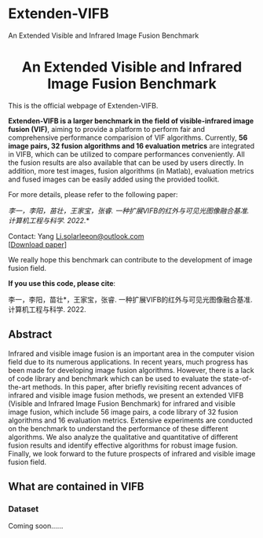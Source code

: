 # Extenden-VIFB
An Extended Visible and Infrared Image Fusion Benchmark

# <center>An Extended Visible and Infrared Image Fusion Benchmark</center>
This is the official webpage of Extenden-VIFB. 

**Extenden-VIFB is a larger  benchmark in the field of visible-infrared image fusion (VIF)**, aiming to provide a platform to perform fair and comprehensive performance comparision of VIF algorithms. Currently, **56 image pairs, 32 fusion algorithms and 16 evaluation metrics** are integrated in VIFB, which can be utilized to compare performances conveniently. All the fusion results are also available that can be used by users directly. In addition, more test images, fusion algorithms (in Matlab), evaluation metrics and fused images can be easily added using the provided toolkit.

For more details, please refer to the following paper:

**李一，李阳，苗壮*，王家宝，张睿. 一种扩展VIFB的红外与可见光图像融合基准.  计算机工程与科学. 2022.**  

Contact: Yang Li.solarleeon@outlook.com  
[[Download paper](https://arxiv.org/abs/2002.03322)]

We really hope this benchmark can contribute to the development of image fusion field. 

**If you use this code, please cite**:

李一，李阳，苗壮*，王家宝，张睿. 一种扩展VIFB的红外与可见光图像融合基准.  计算机工程与科学. 2022.

## Abstract
Infrared and visible image fusion is an important area in the computer vision field due to its numerous applications. In recent years, much progress has been made for developing image fusion algorithms. However, there is a lack of code library and benchmark which can be used to evaluate the state-of-the-art methods. In this paper, after briefly revisiting recent advances of infrared and visible image fusion methods, we present an extended VIFB (Visible and Infrared Image Fusion Benchmark) for infrared and visible image fusion, which include 56 image pairs, a code library of 32 fusion algorithms and 16 evaluation metrics. Extensive experiments are conducted on the benchmark to understand the performance of these different algorithms. We also analyze the qualitative and quantitative of different fusion results and identify effective algorithms for robust image fusion. Finally, we look forward to the future prospects of infrared and visible image fusion field.
## What are contained in VIFB

### Dataset
Coming soon......

